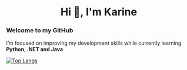 <h1 align="center">Hi 👋, I'm Karine</h1>
<h3>Welcome to my GitHub</h3>

I’m focused on improving my development skills while currently learning **Python, .NET and Java**

[![Top Langs](https://github-readme-stats.vercel.app/api/top-langs/?username=kvmoraes&theme=radical)](https://github.com/kvmoraes/github-readme-stats)

